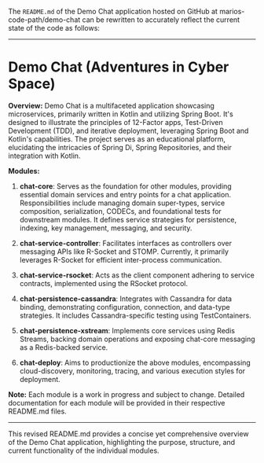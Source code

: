 The `README.md` of the Demo Chat application hosted on GitHub at marios-code-path/demo-chat can be rewritten to accurately reflect the current state of the code as follows:

---

# Demo Chat (Adventures in Cyber Space)

**Overview:**
Demo Chat is a multifaceted application showcasing microservices, primarily written in Kotlin and utilizing Spring Boot. It's designed to illustrate the principles of 12-Factor apps, Test-Driven Development (TDD), and iterative deployment, leveraging Spring Boot and Kotlin's capabilities. The project serves as an educational platform, elucidating the intricacies of Spring Di, Spring Repositories, and their integration with Kotlin.

**Modules:**

1. **chat-core**: Serves as the foundation for other modules, providing essential domain services and entry points for a chat application. Responsibilities include managing domain super-types, service composition, serialization, CODECs, and foundational tests for downstream modules. It defines service strategies for persistence, indexing, key management, messaging, and security.

2. **chat-service-controller**: Facilitates interfaces as controllers over messaging APIs like R-Socket and STOMP. Currently, it primarily leverages R-Socket for efficient inter-process communication.

3. **chat-service-rsocket**: Acts as the client component adhering to service contracts, implemented using the RSocket protocol.

4. **chat-persistence-cassandra**: Integrates with Cassandra for data binding, demonstrating configuration, connection, and data-type strategies. It includes Cassandra-specific testing using TestContainers.

5. **chat-persistence-xstream**: Implements core services using Redis Streams, backing domain operations and exposing chat-core messaging as a Redis-backed service.

6. **chat-deploy**: Aims to productionize the above modules, encompassing cloud-discovery, monitoring, tracing, and various execution styles for deployment.

**Note:** Each module is a work in progress and subject to change. Detailed documentation for each module will be provided in their respective README.md files.

---

This revised README.md provides a concise yet comprehensive overview of the Demo Chat application, highlighting the purpose, structure, and current functionality of the individual modules.
